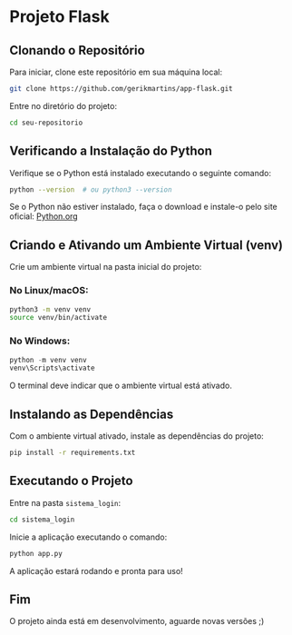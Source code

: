 # Projeto Flask

## Clonando o Repositório

Para iniciar, clone este repositório em sua máquina local:

```bash
git clone https://github.com/gerikmartins/app-flask.git
```

Entre no diretório do projeto:

```bash
cd seu-repositorio
```

## Verificando a Instalação do Python

Verifique se o Python está instalado executando o seguinte comando:

```bash
python --version  # ou python3 --version
```

Se o Python não estiver instalado, faça o download e instale-o pelo site oficial:
[Python.org](https://www.python.org/downloads/)

## Criando e Ativando um Ambiente Virtual (venv)

Crie um ambiente virtual na pasta inicial do projeto:

### No Linux/macOS:
```bash
python3 -m venv venv
source venv/bin/activate
```

### No Windows:
```powershell
python -m venv venv
venv\Scripts\activate
```

O terminal deve indicar que o ambiente virtual está ativado.

## Instalando as Dependências

Com o ambiente virtual ativado, instale as dependências do projeto:

```bash
pip install -r requirements.txt
```

## Executando o Projeto

Entre na pasta `sistema_login`:

```bash
cd sistema_login
```

Inicie a aplicação executando o comando:

```bash
python app.py
```

A aplicação estará rodando e pronta para uso!

## Fim

O projeto ainda está em desenvolvimento, aguarde novas versões ;)


